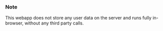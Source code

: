 ### Note

This webapp does not store any user data on the server and runs fully in-browser, without any third party calls. 
